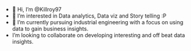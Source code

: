 - 👋 Hi, I’m @Killroy97
- 👀 I’m interested in Data analytics, Data viz and Story telling :P 
- 🌱 I’m currently pursuing industrial engineering with a focus on using data to gain business insights. 
- I’m looking to collaborate on developing interesting and off beat data insights. 

<!---
Killroy97/Killroy97 is a ✨ special ✨ repository because its `README.md` (this file) appears on your GitHub profile.
You can click the Preview link to take a look at your changes.
--->
